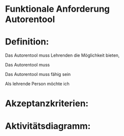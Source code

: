 # Funktionale Anforderung Autorentool



# Definition:

Das Autorentool muss Lehrenden die Möglichkeit bieten, 

Das Autorentool muss

Das Autorentool muss fähig sein

Als lehrende Person möchte ich


# Akzeptanzkriterien: 


# Aktivitätsdiagramm:


